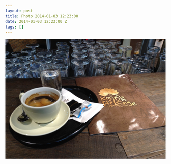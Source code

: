 ```yaml
---
layout: post
title: Photo 2014-01-03 12:23:00
date: 2014-01-03 12:23:00 Z
tags: []
---
```

![](/media/2014/01/72079130109.jpg)
